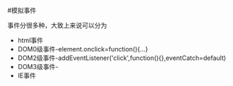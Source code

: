 #模拟事件

事件分很多种，大致上来说可以分为
- html事件
- DOM0级事件-element.onclick=function(){...}
- DOM2级事件-addEventListener('click',function(){},eventCatch=default)
- DOM3级事件-
- IE事件
